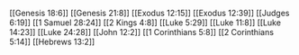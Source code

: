 [[Genesis 18:6]]
[[Genesis 21:8]]
[[Exodus 12:15]]
[[Exodus 12:39]]
[[Judges 6:19]]
[[1 Samuel 28:24]]
[[2 Kings 4:8]]
[[Luke 5:29]]
[[Luke 11:8]]
[[Luke 14:23]]
[[Luke 24:28]]
[[John 12:2]]
[[1 Corinthians 5:8]]
[[2 Corinthians 5:14]]
[[Hebrews 13:2]]
